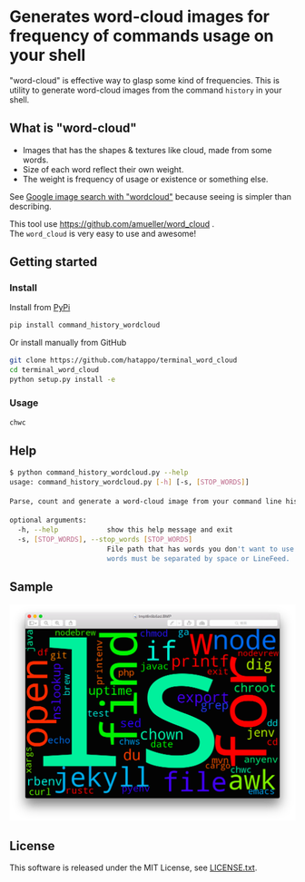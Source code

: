 # Generates word-cloud images for frequency of commands usage on your shell

"word-cloud" is effective way to glasp some kind of frequencies.
This is utility to generate word-cloud images from the command `history` in your shell.


## What is "word-cloud"

* Images that has the shapes & textures like cloud, made from some words.
* Size of each word reflect their own weight.
* The weight is frequency of usage or existence or something else.

See [Google image search with "wordcloud"](https://www.google.co.jp/search?q=wordcloud&tbm=isch) because seeing is simpler than describing.

This tool use https://github.com/amueller/word_cloud .  
The `word_cloud` is very easy to use and awesome!


## Getting started

### Install

Install from [PyPi](https://pypi.python.org/pypi/command_history_wordcloud)

```sh
pip install command_history_wordcloud
```

Or install manually from GitHub

```sh
git clone https://github.com/hatappo/terminal_word_cloud
cd terminal_word_cloud
python setup.py install -e
```

### Usage

    chwc


## Help

```sh
$ python command_history_wordcloud.py --help
usage: command_history_wordcloud.py [-h] [-s, [STOP_WORDS]]

Parse, count and generate a word-cloud image from your command line history.

optional arguments:
  -h, --help            show this help message and exit
  -s, [STOP_WORDS], --stop_words [STOP_WORDS]
                        File path that has words you don't want to use. The
                        words must be separated by space or LineFeed.
```

## Sample

![chwc-sample01.png](chwc-sample01.png)

## License

This software is released under the MIT License, see [LICENSE.txt](LICENSE.txt).
